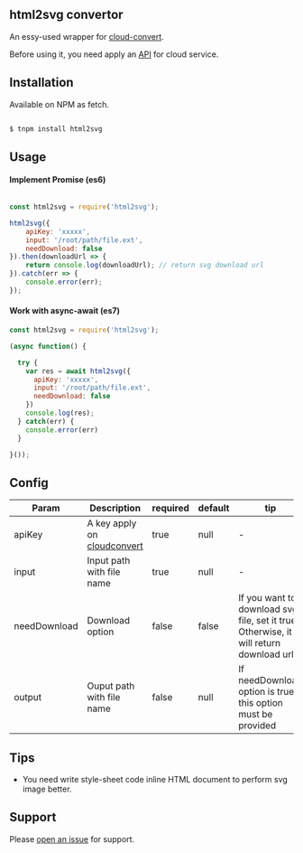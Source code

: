 ## html2svg convertor

An essy-used wrapper for [cloud-convert](https://cloudconvert.com/api).

Before using it, you need apply an [API](https://cloudconvert.com/pricing) for cloud service.

## Installation

Available on NPM as fetch.

```bash

$ tnpm install html2svg

```

## Usage

#### Implement Promise (es6)
```javascript

const html2svg = require('html2svg');

html2svg({
    apiKey: 'xxxxx',
    input: '/root/path/file.ext',
    needDownload: false
}).then(downloadUrl => {
    return console.log(downloadUrl); // return svg download url
}).catch(err => {
    console.error(err);
});

```

#### Work with async-await (es7)

```javascript
const html2svg = require('html2svg');

(async function() {

  try {
    var res = await html2svg({
      apiKey: 'xxxxx',
      input: '/root/path/file.ext',
      needDownload: false
    })
    console.log(res);
  } catch(err) {
    console.error(err)
  }

}());
```
## Config

| Param | Description | required | default | tip |
|---|---|---|---|---|
| apiKey | A key apply on [cloudconvert](https://cloudconvert.com/pricing) | true  | null  | - |
| input  |  Input path with file name | true  | null  | - |
| needDownload  | Download option | false  | false  | If you want to download svg file, set it true. Otherwise, it will return download url.  |
| output  | Ouput path with file name | false |  null  | If needDownload option is true, this option must be provided |

## Tips

- You need write style-sheet code inline HTML document to perform svg image better.

## Support

Please [open an issue](https://github.com/fraction/readme-boilerplate/issues/new) for support.





